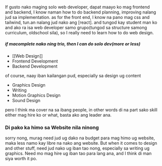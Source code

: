 If gusto nako maging solo web developer, dapat maayo ko mag frontend and backend,
I know naman how to do backend planning, improving nalang jud sa implementation.
as for the front end, I know na pano mag css and tailwind, tun.an nalang jud nako ang [react]. and tungod kay student man ko and ako ra isa web developer samo grupo(tungod sa structure samong curriculum, oldschool sila), so I really need to learn how to do web design.

##### if macomplete nako ning trio, then I can do solo dev(more or less)
- [[Web Design]]
- Frontend Development
- Backend Development

of course, naay iban kailangan pud, especially sa design ug content
- Graphics Design
- Writing
- Motion Graphics Design
- Sound Design

pero I think ma cover na sa ibang people, in other words di na part sako skill
either mag hire ko or what, basta ako ang leader ana.

### Di pako ka himo sa Website nila ninong
sorry nong, murag need jud ug dako na budget para mag himo ug website, maka less namo kay libre na nako ang website. But when it comes to design and other stuff, need jud nako ug iban tao nong, especially sa writing ug graphics. Need mo mag hire ug iban tao para lang ana, and I think di man siya worth it po.